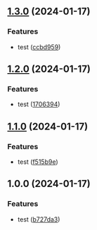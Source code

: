 ## [1.3.0](https://github.com/kadel/dummy-package/compare/v1.2.0...v1.3.0) (2024-01-17)


### Features

* test ([ccbd959](https://github.com/kadel/dummy-package/commit/ccbd9594662d0ea042b613134b2520724d9b7e27))

## [1.2.0](https://github.com/kadel/dummy-package/compare/v1.1.0...v1.2.0) (2024-01-17)


### Features

* test ([1706394](https://github.com/kadel/dummy-package/commit/1706394f4419434a11415f22cce2b39e8e90f6b2))

## [1.1.0](https://github.com/kadel/dummy-package/compare/v1.0.0...v1.1.0) (2024-01-17)


### Features

* test ([f515b9e](https://github.com/kadel/dummy-package/commit/f515b9e08c686d7dd530ebceda40fda0ac856fb2))

## 1.0.0 (2024-01-17)


### Features

* test ([b727da3](https://github.com/kadel/dummy-package/commit/b727da3a5e70d2356692e246c6b13d142cc3bf3d))
